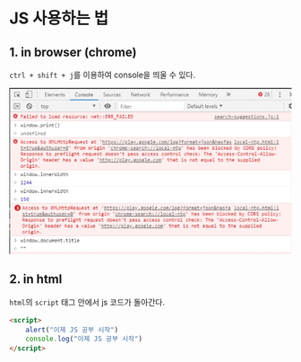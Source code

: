 # JS 사용하는 법

## 1. in browser (chrome)

`ctrl + shift + j`를 이용하여 console을 띄울 수 있다.

![js in browser](img/how_to_js.jpg)



## 2. in html

`html`의 `script` 태그 안에서 js 코드가 돌아간다.

```html
<script>
    alert("이제 JS 공부 시작")
    console.log("이제 JS 공부 시작")
</script>
```

